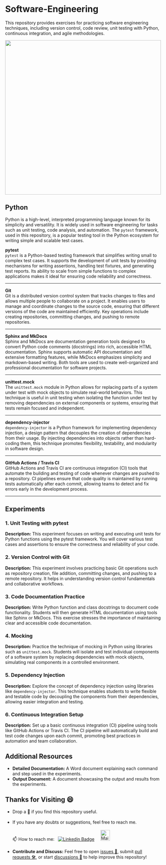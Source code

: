 # Software-Engineering
This repository provides exercises for practicing software engineering techniques, including version control, code review, unit testing with Python, continuous integration, and agile methodologies.

<img src = "https://static.vecteezy.com/system/resources/previews/000/180/409/original/software-engineers-vector.png" height = "500px" width = "100%">

## Python

Python is a high-level, interpreted programming language known for its simplicity and versatility. It is widely used in software engineering for tasks such as unit testing, code analysis, and automation. The `pytest` framework, used in this repository, is a popular testing tool in the Python ecosystem for writing simple and scalable test cases.

**pytest**  
`pytest` is a Python-based testing framework that simplifies writing small to complex test cases. It supports the development of unit tests by providing mechanisms for writing assertions, handling test fixtures, and generating test reports. Its ability to scale from simple functions to complex applications makes it ideal for ensuring code reliability and correctness.

---

**Git**  
Git is a distributed version control system that tracks changes to files and allows multiple people to collaborate on a project. It enables users to manage and coordinate changes to the source code, ensuring that different versions of the code are maintained efficiently. Key operations include creating repositories, committing changes, and pushing to remote repositories.

---

**Sphinx and MkDocs**  
Sphinx and MkDocs are documentation generation tools designed to convert Python code comments (docstrings) into rich, accessible HTML documentation. Sphinx supports automatic API documentation and extensive formatting features, while MkDocs emphasizes simplicity and markdown-based writing. Both tools are used to create well-organized and professional documentation for software projects.

---

**unittest.mock**  
The `unittest.mock` module in Python allows for replacing parts of a system under test with mock objects to simulate real-world behaviors. This technique is useful in unit testing when isolating the function under test by removing dependencies on external components or systems, ensuring that tests remain focused and independent.

---

**dependency-injector**  
`dependency-injector` is a Python framework for implementing dependency injection, a design pattern that decouples the creation of dependencies from their usage. By injecting dependencies into objects rather than hard-coding them, this technique promotes flexibility, testability, and modularity in software design.

---

**GitHub Actions / Travis CI**  
GitHub Actions and Travis CI are continuous integration (CI) tools that automate the building and testing of code whenever changes are pushed to a repository. CI pipelines ensure that code quality is maintained by running tests automatically after each commit, allowing teams to detect and fix errors early in the development process.

---

## Experiments

### 1. Unit Testing with pytest

**Description:** This experiment focuses on writing and executing unit tests for Python functions using the pytest framework. You will cover various test cases and assertions to ensure the correctness and reliability of your code.

### 2. Version Control with Git

**Description:** This experiment involves practicing basic Git operations such as repository creation, file addition, committing changes, and pushing to a remote repository. It helps in understanding version control fundamentals and collaborative workflows.

### 3. Code Documentation Practice

**Description:** Write Python function and class docstrings to document code functionality. Students will then generate HTML documentation using tools like Sphinx or MkDocs. This exercise stresses the importance of maintaining clear and accessible code documentation.

### 4. Mocking

**Description:** Practice the technique of mocking in Python using libraries such as `unittest.mock`. Students will isolate and test individual components of a software system by replacing dependencies with mock objects, simulating real components in a controlled environment.

### 5. Dependency Injection

**Description:** Explore the concept of dependency injection using libraries like `dependency-injector`. This technique enables students to write flexible and testable code by decoupling the components from their dependencies, allowing easier integration and testing.

### 6. Continuous Integration Setup

**Description:** Set up a basic continuous integration (CI) pipeline using tools like GitHub Actions or Travis CI. The CI pipeline will automatically build and test code changes upon each commit, promoting best practices in automation and team collaboration.

## Additional Resources

- **Detailed Documentation:** A Word document explaining each command and step used in the experiments.
- **Output Document:** A document showcasing the output and results from the experiments.

## Thanks for Visiting 😄

- Drop a 🌟 if you find this repository useful.<br><br>
- If you have any doubts or suggestions, feel free to reach me.<br><br>
📫 How to reach me:  &nbsp; [![Linkedin Badge](https://img.shields.io/badge/-madhurima-blue?style=flat&logo=Linkedin&logoColor=white)](https://www.linkedin.com/in/madhurima-rawat/) &nbsp; &nbsp;
<a href ="mailto:rawatmadhurima@gmail.com"><img src="https://github.com/madhurimarawat/Machine-Learning-Using-Python/assets/105432776/b6a0873a-e961-42c0-8fbf-ab65828c961a" height=35 width=30 title="Mail Illustration" alt="Mail Illustration📫" > </a><br><br>
- **Contribute and Discuss:** Feel free to open <a href= "https://github.com/madhurimarawat/Software-Engineering/issues">issues 🐛</a>, submit <a href = "https://github.com/madhurimarawat/Software-Engineering/pulls">pull requests 🛠️</a>, or start <a href = "https://github.com/madhurimarawat/Software-Engineering/discussions">discussions 💬</a> to help improve this repository!
